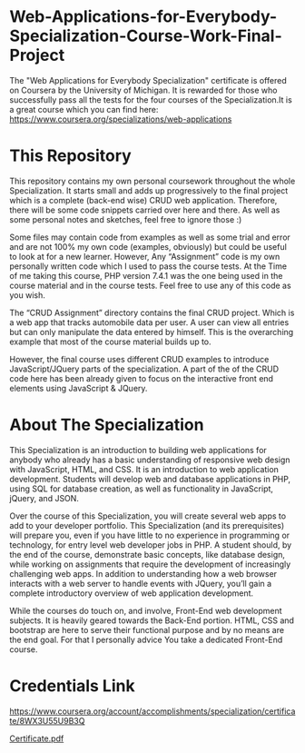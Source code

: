 # Web-Applications-for-Everybody-Specialization-Course-Work-Final-Project
The "Web Applications for Everybody Specialization" certificate is offered on Coursera by the University of Michigan. It is rewarded for those who successfully pass all the tests for the four courses of the Specialization.It is a great course which you can find here: https://www.coursera.org/specializations/web-applications

# This Repository
This repository contains my own personal coursework throughout the whole Specialization. It starts small and adds up progressively to the final project which is a complete (back-end wise) CRUD web application. Therefore, there will be some code snippets carried over here and there. As well as some personal notes and sketches, feel free to ignore those :)

Some files may contain code from examples as well as some trial and error and are not 100% my own code (examples, obviously) but could be useful to look at for a new learner. However, Any “Assignment” code is my own personally written code which I used to pass the course tests. At the Time of me taking this course, PHP version 7.4.1 was the one being used in the course material and in the course tests. Feel free to use any of this code as you wish.

The “CRUD Assignment” directory contains the final CRUD project. Which is a web app that tracks automobile data per user. A user can view all entries but can only manipulate the data entered by himself. This is the overarching example that most of the course material builds up to.

However, the final course uses different CRUD examples to introduce JavaScript/JQuery parts of the specialization. A part of the of the CRUD code here has been already given to focus on the interactive front end elements using JavaScript & JQuery.

 
 # About The Specialization
This Specialization is an introduction to building web applications for anybody who already has a basic understanding of responsive web design with JavaScript,  HTML, and CSS. It is an introduction to web application development. Students will develop web and database applications in PHP, using SQL for database creation, as well as functionality in JavaScript, jQuery, and JSON.
 
Over the course of this Specialization, you will create several web apps to add to your developer portfolio. This Specialization (and its prerequisites) will prepare you, even if you have little to no experience in programming or technology, for entry level web developer jobs in PHP. A student should, by the end of the course, demonstrate basic concepts, like database design, while working on assignments that require the development of increasingly challenging web apps. In addition to understanding how a web browser interacts with a web server to handle events with JQuery, you’ll gain a complete introductory overview of web application development.

While the courses do touch on, and involve, Front-End web development subjects. It is heavily geared towards the Back-End portion. HTML, CSS and bootstrap are here to serve their functional purpose and by no means are the end goal. For that I personally advice You take a dedicated Front-End course.

# Credentials Link 
https://www.coursera.org/account/accomplishments/specialization/certificate/8WX3U55U9B3Q

[Certificate.pdf](https://github.com/AhmedMohAbbas/Web-Applications-for-Everybody-Specialization-Course-Work-Final-Project/files/7833824/WAFES.pdf)


